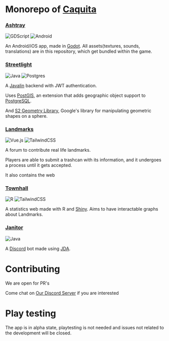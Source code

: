 # Monorepo of [Caquita](https://caquita.app)

### [Ashtray](https://github.com/muriplz/Caquita/tree/main/frontend/ashtray)
![GDScript](https://img.shields.io/badge/GDScript-%2374267B.svg?style=for-the-badge&logo=godotengine&logoColor=white) ![Android](https://img.shields.io/badge/Android-3DDC84?style=for-the-badge&logo=android&logoColor=white)

An Android/iOS app, made in [Godot](https://godotengine.org). All assets(textures, sounds, translations) are in this repository, which get bundled within the game.

### [Streetlight](https://github.com/muriplz/Caquita/tree/main/backend/streetlight)
![Java](https://img.shields.io/badge/java-%23ED8B00.svg?style=for-the-badge&logo=openjdk&logoColor=white) ![Postgres](https://img.shields.io/badge/postgres-%23316192.svg?style=for-the-badge&logo=postgresql&logoColor=white)

A [Javalin](https://javalin.io/) backend with JWT authentication.

Uses [PostGIS](https://postgis.net), an extension that adds geographic object support to [PostgreSQL](https://www.postgresql.org).

And [S2 Geometry Library](https://github.com/google/s2-geometry-library-java), Google's library for manipulating geometric shapes on a sphere.

### [Landmarks](https://github.com/muriplz/Caquita/tree/main/frontend/landmarks)
![Vue.js](https://img.shields.io/badge/vuejs-%2335495e.svg?style=for-the-badge&logo=vuedotjs&logoColor=%234FC08D) ![TailwindCSS](https://img.shields.io/badge/tailwindcss-%2338B2AC.svg?style=for-the-badge&logo=tailwind-css&logoColor=white)

A forum to contribute real life landmarks.

Players are able to submit a trashcan with its information, and it undergoes a process until it gets accepted.

It also contains the web

### [Townhall](https://github.com/muriplz/Caquita/tree/main/backend/townhall)
![R](https://img.shields.io/badge/r-%23276DC3.svg?style=for-the-badge&logo=r&logoColor=white) ![TailwindCSS](https://img.shields.io/badge/tailwindcss-%2338B2AC.svg?style=for-the-badge&logo=tailwind-css&logoColor=white)

A statistics web made with R and [Shiny](https://shiny.posit.co). Aims to have interactable graphs about Landmarks.

### [Janitor](https://github.com/muriplz/Caquita/tree/main/backend/janitor)
![Java](https://img.shields.io/badge/java-%23ED8B00.svg?style=for-the-badge&logo=openjdk&logoColor=white)

A [Discord](https://discord.com) bot made using [JDA](https://jda.wiki).

# Contributing
We are open for PR's

Come chat on [Our Discord Server](https://discord.gg/4CqZX2q76A) if you are interested

# Play testing
The app is in alpha state, playtesting is not needed and issues not related to the development will be closed.

